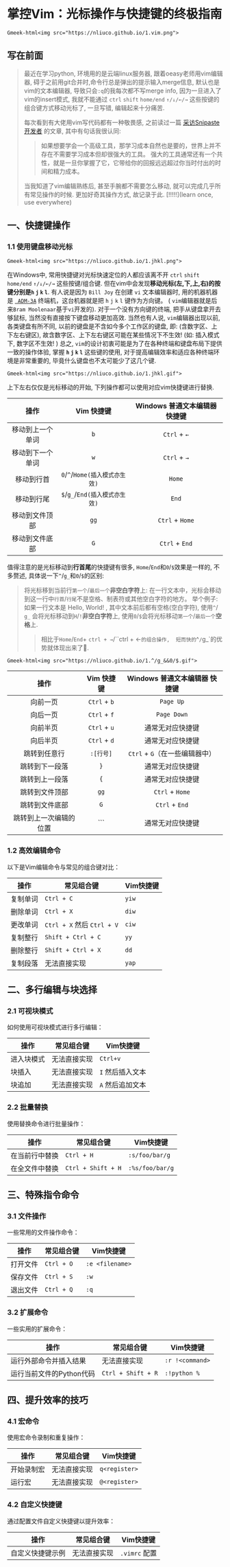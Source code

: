 # 掌控Vim：光标操作与快捷键的终极指南

<!-- 这里显示vimlogo -->

`Gmeek-html<img src="https://nliuco.github.io/1.vim.png">`

## 写在前面
> 最近在学习python, 环境用的是云端linux服务器, 跟着oeasy老师用vim编辑器, 碍于之前用git合并时,命令行总是弹出的提示输入merge信息, 默认也是vim的文本编辑器, 导致只会`:q`的我每次都不写merge info, 因为一旦进入了vim的insert模式, 我就不能通过 `ctrl` `shift` `home/end` `↑/↓/←/→` 这些按键的组合键方式移动光标了, 一旦写错, 编辑起来十分痛苦. 
>
> 每次看到有大佬用vim写代码都有一种敬畏感, 之前读过一篇 [采访Snipaste开发者](https://sspai.com/post/35097) 的文章, 其中有句话我很认同:
> >如果想要学会一个高级工具，那学习成本自然也是要的，世界上并不存在不需要学习成本但却很强大的工具。
> >强大的工具通常还有一个共性，就是一旦你掌握了它，它带给你的回报远远超过你当时付出的时间和精力成本。
>
> 当我知道了vim编辑熟练后, 甚至手腕都不需要怎么移动, 就可以完成几乎所有常见操作的时候.  更加好奇其操作方式, 故记录于此.  [!!!!!](learn once, use everywhere)


## 一、快捷键操作
### 1.1 使用键盘移动光标

<!-- 这里显示vim上下左右的图片 -->

`Gmeek-html<img src="https://nliuco.github.io/1.jhkl.png">`

在Windows中, 常用快捷键对光标快速定位的人都应该离不开 `ctrl` `shift` `home/end` `↑/↓/←/→` 这些按键/组合键.  但在vim中会发现**移动光标(左,下,上,右)**的按键分别是**`h` `j` `k` `l`**. 有人说是因为 `Bill Joy`  在创建 `vi` 文本编辑器时, 用的机器机器是 [` ADM-3A`](http://www.aeagean.com/2019/04/13/unix/unix_why_vim_uses_hjkl_to_move_cursors/)  终端机，这台机器就是把 `h` `j` `k` `l` 键作为方向键。 ( `vim`编辑器就是后来`Bram Moolenaar`基于`vi`开发的). 对于一个没有方向键的终端, 把手从键盘拿开去够鼠标, 当然没有直接按下键盘移动更加高效. 当然也有人说, `vim`编辑器出现以前, 各类键盘有所不同, 以前的键盘是不含如今多个工作区的键盘, 即: (含数字区、上下左右键区),  故含数字区、上下左右键区可能在某些情况下不生效! (如: 插入模式下, 数字区不生效! )
总之, `vim`的设计初衷可能是为了在各种终端和键盘布局下提供一致的操作体验, 掌握 **`h` `j` `k` `l`** 这些键的使用, 对于提高编辑效率和适应各种终端环境是非常重要的, 毕竟什么键盘也不太可能少了这几个键.

`Gmeek-html<img src="https://nliuco.github.io/1.jhkl.gif">`

上下左右仅仅是光标移动的开始, 下列操作都可以使用对应vim快捷键进行替换. 

|       操作       |           Vim 快捷键           | Windows 普通文本编辑器 快捷键 |
| :--------------: | :----------------------------: | :---------------------------: |
| 移动到上一个单词 |              `b`               |         `Ctrl` + `←`          |
| 移动到下一个单词 |              `w`               |         `Ctrl` + `→`          |
|    移动到行首    | `0`/`^`/`Home(插入模式亦生效)` |            `Home`             |
|    移动到行尾    | `$`/`g_`/`End(插入模式亦生效)` |             `End`             |
|  移动到文件顶部  |              `gg`              |        `Ctrl` + `Home`        |
|  移动到文件底部  |              `G`               |        `Ctrl` + `End`         |

值得注意的是光标移动到**行首尾**的快捷键有很多, `Home`/`End`和`0`/`$`效果是一样的, 不多赘述, 具体说一下`^`/`g_`和`0`/`$`的区别: 

> 将光标移到当前行`第一个`/`最后一个`**非空白字符**上:  在一行文本中，光标会移动到这一行中`行首`/`行尾`不是空格、制表符或其他空白字符的地方。
> 举个例子: 如果一行文本是     Hello, World!      , 其中文本前后都有空格(空白字符), 使用`^`/ `g_` 会将光标移动到`H`/`!`**非空白字符**上, 使用`0`/`$`会将光标移动`第一个`/`最后一个`**空格**上. 
>
> > 相比于`Home`/`End`+ `ctrl + →`/``ctrl + ←`的组合操作,  短而快的`^`/`g_`的优势就体现出来了🐶.

`Gmeek-html<img src="https://nliuco.github.io/1.^/g_&&0/$.gif">`

|          操作          |  Vim 快捷键  | Windows 普通文本编辑器 快捷键  |
| :--------------------: | :----------: | :----------------------------: |
|        向前一页        | `Ctrl` + `b` |           `Page Up`            |
|        向后一页        | `Ctrl` + `f` |          `Page Down`           |
|        向前半页        | `Ctrl` + `u` |        通常无对应快捷键        |
|        向后半页        | `Ctrl` + `d` |        通常无对应快捷键        |
|      跳转到任意行      |  `:[行号]`   | `Ctrl` + `G`（在一些编辑器中） |
|     跳转到下一段落     |     `}`      |        通常无对应快捷键        |
|     跳转到上一段落     |     `{`      |        通常无对应快捷键        |
|     跳转到文件顶部     |     `gg`     |        `Ctrl` + `Home`         |
|     跳转到文件底部     |     `G`      |         `Ctrl` + `End`         |
| 跳转到上一次编辑的位置 |     ```      |        通常无对应快捷键        |



### 1.2 高效编辑命令

以下是Vim编辑命令与常见的组合键对比：

| 操作     | 常见组合键                 | Vim快捷键 |
| -------- | -------------------------- | --------- |
| 复制单词 | `Ctrl + C`                 | `yiw`     |
| 删除单词 | `Ctrl + X`                 | `diw`     |
| 更改单词 | `Ctrl + X` 然后 `Ctrl + V` | `ciw`     |
| 复制整行 | `Shift + Ctrl + C`         | `yy`      |
| 删除整行 | `Shift + Ctrl + X`         | `dd`      |
| 复制段落 | 无法直接实现               | `yap`     |

## 二、多行编辑与块选择
### 2.1 可视块模式

如何使用可视块模式进行多行编辑：

| 操作       | 常见组合键   | Vim快捷键        |
| ---------- | ------------ | ---------------- |
| 进入块模式 | 无法直接实现 | `Ctrl+v`         |
| 块插入     | 无法直接实现 | `I` 然后插入文本 |
| 块追加     | 无法直接实现 | `A` 然后追加文本 |

### 2.2 批量替换

使用替换命令进行批量操作：

| 操作           | 常见组合键         | Vim快捷键       |
| -------------- | ------------------ | --------------- |
| 在当前行中替换 | `Ctrl + H`         | `:s/foo/bar/g`  |
| 在全文件中替换 | `Ctrl + Shift + H` | `:%s/foo/bar/g` |

## 三、特殊指令命令
### 3.1 文件操作

一些常用的文件操作命令：

| 操作     | 常见组合键 | Vim快捷键       |
| -------- | ---------- | --------------- |
| 打开文件 | `Ctrl + O` | `:e <filename>` |
| 保存文件 | `Ctrl + S` | `:w`            |
| 退出文件 | `Ctrl + Q` | `:q`            |

### 3.2 扩展命令

一些实用的扩展命令：

| 操作                     | 常见组合键         | Vim快捷键       |
| ------------------------ | ------------------ | --------------- |
| 运行外部命令并插入结果   | 无法直接实现       | `:r !<command>` |
| 运行当前文件的Python代码 | `Ctrl + Shift + R` | `:!python %`    |

## 四、提升效率的技巧
### 4.1 宏命令

使用宏命令录制和重复操作：

| 操作       | 常见组合键   | Vim快捷键     |
| ---------- | ------------ | ------------- |
| 开始录制宏 | 无法直接实现 | `q<register>` |
| 运行宏     | 无法直接实现 | `@<register>` |

### 4.2 自定义快捷键

通过配置文件自定义快捷键以提升效率：

| 操作             | 常见组合键   | Vim快捷键     |
| ---------------- | ------------ | ------------- |
| 自定义快捷键示例 | 无法直接实现 | `.vimrc` 配置 |


